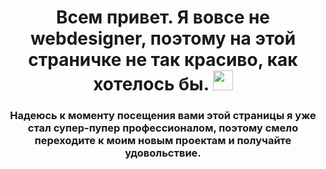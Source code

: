 <h1 align="center"> Всем привет. Я вовсе не webdesigner, поэтому на этой страничке не так красиво, как хотелось бы. <a href="https://daniilshat.ru/" target="_blank"></a> 
<img src="https://github.com/blackcater/blackcater/raw/main/images/Hi.gif" height="32"/></h1>
<h3 align="center">Надеюсь к моменту посещения вами этой страницы я уже стал супер-пупер профессионалом, поэтому смело переходите к моим новым проектам и получайте удовольствие. </h3>

<!--
**AlexanderMagomedov/AlexanderMagomedov** is a ✨ _special_ ✨ repository because its `README.md` (this file) appears on your GitHub profile.

Here are some ideas to get you started:

- 🔭 I’m currently working on ...
- 🌱 I’m currently learning ...
- 👯 I’m looking to collaborate on ...
- 🤔 I’m looking for help with ...
- 💬 Ask me about ...
- 📫 How to reach me: ...
- 😄 Pronouns: ...
- ⚡ Fun fact: ...
-->
